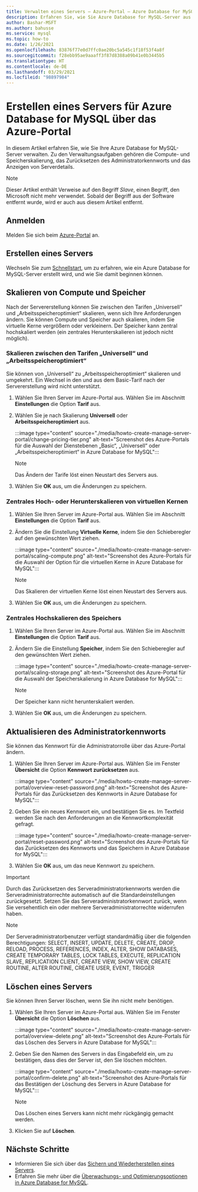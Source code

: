 ```yaml
---
title: Verwalten eines Servers – Azure-Portal – Azure Database for MySQL
description: Erfahren Sie, wie Sie Azure Database for MySQL-Server aus dem Azure-Portal verwalten.
author: Bashar-MSFT
ms.author: bahusse
ms.service: mysql
ms.topic: how-to
ms.date: 1/26/2021
ms.openlocfilehash: 83876f77e0d7ffc0ae20bc5a545c1f18f53f4a8f
ms.sourcegitcommit: f28ebb95ae9aaaff3f87d8388a09b41e0b3445b5
ms.translationtype: HT
ms.contentlocale: de-DE
ms.lasthandoff: 03/29/2021
ms.locfileid: "98897984"
---
```

# <a name="manage-an-azure-database-for-mysql-server-using-the-azure-portal"></a>Erstellen eines Servers für Azure Database for MySQL über das Azure-Portal

In diesem Artikel erfahren Sie, wie Sie Ihre Azure Database for MySQL-Server verwalten. Zu den Verwaltungsaufgaben gehören die Compute- und Speicherskalierung, das Zurücksetzen des Administratorkennworts und das Anzeigen von Serverdetails.

> [!NOTE]
> Dieser Artikel enthält Verweise auf den Begriff _Slave_, einen Begriff, den Microsoft nicht mehr verwendet. Sobald der Begriff aus der Software entfernt wurde, wird er auch aus diesem Artikel entfernt.
>

## <a name="sign-in"></a>Anmelden

Melden Sie sich beim [Azure-Portal](https://portal.azure.com) an.

## <a name="create-a-server"></a>Erstellen eines Servers

Wechseln Sie zum [Schnellstart](quickstart-create-mysql-server-database-using-azure-portal.md), um zu erfahren, wie ein Azure Database for MySQL-Server erstellt wird, und wie Sie damit beginnen können.

## <a name="scale-compute-and-storage"></a>Skalieren von Compute und Speicher

Nach der Servererstellung können Sie zwischen den Tarifen „Universell“ und „Arbeitsspeicheroptimiert“ skalieren, wenn sich Ihre Anforderungen ändern. Sie können Compute und Speicher auch skalieren, indem Sie virtuelle Kerne vergrößern oder verkleinern. Der Speicher kann zentral hochskaliert werden (ein zentrales Herunterskalieren ist jedoch nicht möglich).

### <a name="scale-between-general-purpose-and-memory-optimized-tiers"></a>Skalieren zwischen den Tarifen „Universell“ und „Arbeitsspeicheroptimiert“

Sie können von „Universell“ zu „Arbeitsspeicheroptimiert“ skalieren und umgekehrt. Ein Wechsel in den und aus dem Basic-Tarif nach der Servererstellung wird nicht unterstützt.

1. Wählen Sie Ihren Server im Azure-Portal aus. Wählen Sie im Abschnitt **Einstellungen** die Option **Tarif** aus.

2. Wählen Sie je nach Skalierung **Universell** oder **Arbeitsspeicheroptimiert** aus.

   :::image type="content" source="./media/howto-create-manage-server-portal/change-pricing-tier.png" alt-text="Screenshot des Azure-Portals für die Auswahl der Dienstebenen „Basic“, „Universell“ oder „Arbeitsspeicheroptimiert“ in Azure Database for MySQL":::

   > [!NOTE]
   > Das Ändern der Tarife löst einen Neustart des Servers aus.

3. Wählen Sie **OK** aus, um die Änderungen zu speichern.

### <a name="scale-vcores-up-or-down"></a>Zentrales Hoch- oder Herunterskalieren von virtuellen Kernen

1. Wählen Sie Ihren Server im Azure-Portal aus. Wählen Sie im Abschnitt **Einstellungen** die Option **Tarif** aus.

2. Ändern Sie die Einstellung **Virtuelle Kerne**, indem Sie den Schieberegler auf den gewünschten Wert ziehen.

    :::image type="content" source="./media/howto-create-manage-server-portal/scaling-compute.png" alt-text="Screenshot des Azure-Portals für die Auswahl der Option für die virtuellen Kerne in Azure Database for MySQL":::

    > [!NOTE]
    > Das Skalieren der virtuellen Kerne löst einen Neustart des Servers aus.

3. Wählen Sie **OK** aus, um die Änderungen zu speichern.

### <a name="scale-storage-up"></a>Zentrales Hochskalieren des Speichers

1. Wählen Sie Ihren Server im Azure-Portal aus. Wählen Sie im Abschnitt **Einstellungen** die Option **Tarif** aus.

2. Ändern Sie die Einstellung **Speicher**, indem Sie den Schieberegler auf den gewünschten Wert ziehen.

   :::image type="content" source="./media/howto-create-manage-server-portal/scaling-storage.png" alt-text="Screenshot des Azure-Portal für die Auswahl der Speicherskalierung in Azure Database for MySQL":::

   > [!NOTE]
   > Der Speicher kann nicht herunterskaliert werden.

3. Wählen Sie **OK** aus, um die Änderungen zu speichern.

## <a name="update-admin-password"></a>Aktualisieren des Administratorkennworts

Sie können das Kennwort für die Administratorrolle über das Azure-Portal ändern.

1. Wählen Sie Ihren Server im Azure-Portal aus. Wählen Sie im Fenster **Übersicht** die Option **Kennwort zurücksetzen** aus.

   :::image type="content" source="./media/howto-create-manage-server-portal/overview-reset-password.png" alt-text="Screenshot des Azure-Portals für das Zurücksetzen des Kennworts in Azure Database for MySQL":::

2. Geben Sie ein neues Kennwort ein, und bestätigen Sie es. Im Textfeld werden Sie nach den Anforderungen an die Kennwortkomplexität gefragt.

   :::image type="content" source="./media/howto-create-manage-server-portal/reset-password.png" alt-text="Screenshot des Azure-Portals für das Zurücksetzen des Kennworts und das Speichern in Azure Database for MySQL":::

3. Wählen Sie **OK** aus, um das neue Kennwort zu speichern.
 

> [!IMPORTANT]
> Durch das Zurücksetzen des Serveradministratorkennworts werden die Serveradministratorrechte automatisch auf die Standardeinstellungen zurückgesetzt. Setzen Sie das Serveradministratorkennwort zurück, wenn Sie versehentlich ein oder mehrere Serveradministratorrechte widerrufen haben.
   
> [!NOTE]
> Der Serveradministratorbenutzer verfügt standardmäßig über die folgenden Berechtigungen: SELECT, INSERT, UPDATE, DELETE, CREATE, DROP, RELOAD, PROCESS, REFERENCES, INDEX, ALTER, SHOW DATABASES, CREATE TEMPORARY TABLES, LOCK TABLES, EXECUTE, REPLICATION SLAVE, REPLICATION CLIENT, CREATE VIEW, SHOW VIEW, CREATE ROUTINE, ALTER ROUTINE, CREATE USER, EVENT, TRIGGER

## <a name="delete-a-server"></a>Löschen eines Servers

Sie können Ihren Server löschen, wenn Sie ihn nicht mehr benötigen.

1. Wählen Sie Ihren Server im Azure-Portal aus. Wählen Sie im Fenster **Übersicht** die Option **Löschen** aus.

   :::image type="content" source="./media/howto-create-manage-server-portal/overview-delete.png" alt-text="Screenshot des Azure-Portals für das Löschen des Servers in Azure Database for MySQL":::

2. Geben Sie den Namen des Servers in das Eingabefeld ein, um zu bestätigen, dass dies der Server ist, den Sie löschen möchten.

   :::image type="content" source="./media/howto-create-manage-server-portal/confirm-delete.png" alt-text="Screenshot des Azure-Portals für das Bestätigen der Löschung des Servers in Azure Database for MySQL":::

   > [!NOTE]
   > Das Löschen eines Servers kann nicht mehr rückgängig gemacht werden.

3. Klicken Sie auf **Löschen**.

## <a name="next-steps"></a>Nächste Schritte

- Informieren Sie sich über das [Sichern und Wiederherstellen eines Servers](howto-restore-server-portal.md).
- Erfahren Sie mehr über die [Überwachungs- und Optimierungsoptionen in Azure Database for MySQL](concepts-monitoring.md).
